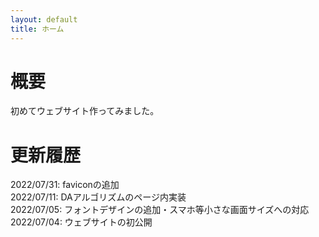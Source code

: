 ```yaml
---
layout: default
title: ホーム
---
```


# 概要
初めてウェブサイト作ってみました。  

# 更新履歴  
2022/07/31: faviconの追加  
2022/07/11: DAアルゴリズムのページ内実装  
2022/07/05: フォントデザインの追加・スマホ等小さな画面サイズへの対応  
2022/07/04: ウェブサイトの初公開    

